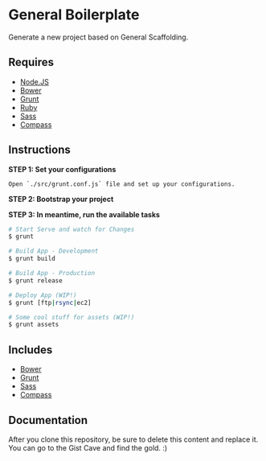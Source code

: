# General Boilerplate

Generate a new project based on General Scaffolding.


## Requires

- [Node.JS](http://nodejs.org/)
- [Bower](http://bower.io)
- [Grunt](http://gruntjs.com)
- [Ruby](https://www.ruby-lang.org/pt/)
- [Sass](http://sass-lang.com/)
- [Compass](http://compass-style.org/)


## Instructions

**STEP 1: Set your configurations**

```
Open `./src/grunt.conf.js` file and set up your configurations.
```

**STEP 2: Bootstrap your project**

**STEP 3: In meantime, run the available tasks**

```bash
# Start Serve and watch for Changes
$ grunt

# Build App - Development
$ grunt build

# Build App - Production
$ grunt release

# Deploy App (WIP!)
$ grunt [ftp|rsync|ec2]

# Some cool stuff for assets (WIP!)
$ grunt assets
```


## Includes
- [Bower](http://bower.io)
- [Grunt](http://gruntjs.com)
- [Sass](http://sass-lang.com/)
- [Compass](http://compass-style.org/)


## Documentation

After you clone this repository, be sure to delete this content and replace it.
You can go to the Gist Cave and find the gold. :)
